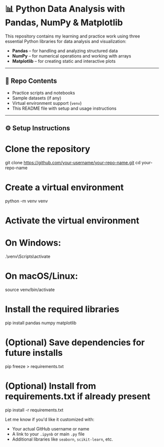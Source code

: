 # 📊 Python Data Analysis with Pandas, NumPy & Matplotlib

This repository contains my learning and practice work using three essential Python libraries for data analysis and visualization:

- **Pandas** – for handling and analyzing structured data
- **NumPy** – for numerical operations and working with arrays
- **Matplotlib** – for creating static and interactive plots

---

## 📁 Repo Contents

- Practice scripts and notebooks
- Sample datasets (if any)
- Virtual environment support (`venv`)
- This README file with setup and usage instructions

---

## ⚙️ Setup Instructions

# Clone the repository
git clone https://github.com/your-username/your-repo-name.git
cd your-repo-name

# Create a virtual environment
python -m venv venv

# Activate the virtual environment
# On Windows:
.\venv\Scripts\activate
# On macOS/Linux:
source venv/bin/activate

# Install the required libraries
pip install pandas numpy matplotlib

# (Optional) Save dependencies for future installs
pip freeze > requirements.txt

# (Optional) Install from requirements.txt if already present
pip install -r requirements.txt







Let me know if you'd like it customized with:
- Your actual GitHub username or name
- A link to your `.ipynb` or main `.py` file
- Additional libraries like `seaborn`, `scikit-learn`, etc.
